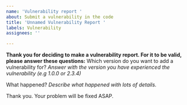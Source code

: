```yaml
---
name: 'Vulnerability report '
about: Submit a vulnerability in the code
title: 'Unnamed Vulnerability Report '
labels: Vulnerability
assignees: ''

---
```


**Thank you for deciding to make a vulnerability report. For it to be valid, please answer these questions:**
Which version do you want to add a vulnerability for?
_Answer with the version you have experienced the vulnerability (e.g 1.0.0 or 2.3.4)_

What happened?
_Describe what happened with lots of details._

Thank you. Your problem will be fixed ASAP.
